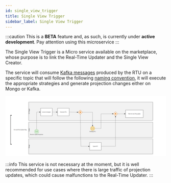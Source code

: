 ```yaml
---
id: single_view_trigger
title: Single View Trigger
sidebar_label: Single View Trigger
---
```


:::caution
This is a **BETA** feature and, as such, is currently under **active development**.
Pay attention using this microservice
:::

The Single View Trigger is a Micro service available on the marketplace, whose purpose is to link the Real-Time Updater and the Single View Creator.

The service will consume [Kafka messages](https://kafka.apache.org/intro#intro_concepts_and_terms) produced by the RTU on a specific topic that will follow the following [naming convention](/fast_data/inputs_and_outputs.md#topic-naming-convention-1), it will execute the appropriate strategies and generate projection changes either on Mongo or Kafka.

![Single View Trigger Workflow](./img/single-view-trigger-workflow.png)

:::info
This service is not necessary at the moment, but it is well recommended for use cases where there is large traffic of projection updates, which could cause malfunctions to the Real-Time Updater.
:::
